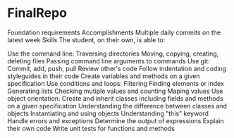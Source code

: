 # FinalRepo
Foundation requirements
Accomplishments
Multiple daily commits on the latest week
Skills
The student, on their own, is able to:

Use the command line:
Traversing directories
Moving, copying, creating, deleting files
Passing command line arguments to commands
Use git:
Commit, add, push, pull
Review other's code
Follow indentation and coding styleguides in their code
Create variables and methods on a given specification
Use conditions and loops:
Filtering
Finding elements or index
Generating lists
Checking mutiple values and counting
Maping values
Use object orientation:
Create and inherit classes including fields and methods on a given specification
Understanding the difference between classes and objects
Instantiating and using objects
Understanding "this" keyword
Handle errors and exceptions
Determine the output of expressions
Explain their own code
Write unit tests for functions and methods